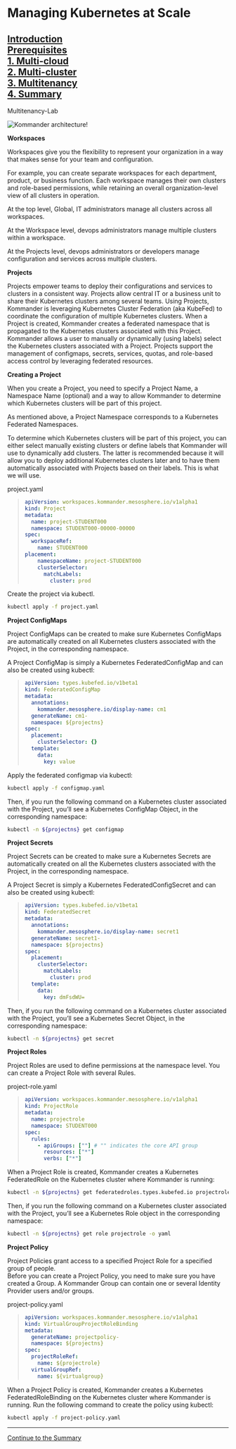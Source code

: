 # Managing Kubernetes at Scale

[Introduction](https://github.com/mesosphere/kommander-workshop-student/blob/master/README.md#introduction)  
[Prerequisites](https://github.com/mesosphere/kommander-workshop-student/blob/master/README.md#Prerequisites)  
[1. Multi-cloud](https://github.com/mesosphere/kommander-workshop-student/blob/master/multi-cloud-lab.md#Multi-cloud-lab)  
[2. Multi-cluster](https://github.com/mesosphere/kommander-workshop-student/blob/master/multi-cluster-lab.md#Multi-Cluster-Lab)  
[3. Multitenancy](https://github.com/mesosphere/kommander-workshop-student/blob/master/multitenancy-lab.md#Multitenancy-Lab)  
[4. Summary](https://github.com/mesosphere/kommander-workshop-student/blob/master/summary.md#Summary)  
---

Multitenancy-Lab

![Kommander architecture!](https://docs.d2iq.com/ksphere/kommander/1.1/img/Kommander_architecture.png "Kommander_architecture")  

**Workspaces**

Workspaces give you the flexibility to represent your organization in a way that makes sense for your team and configuration.

For example, you can create separate workspaces for each department, product, or business function. Each workspace manages their own clusters and role-based permissions, while retaining an overall organization-level view of all clusters in operation.

At the top level, Global, IT administrators manage all clusters across all workspaces.

At the Workspace level, devops administrators manage multiple clusters within a workspace.

At the Projects level, devops administrators or developers manage configuration and services across multiple clusters.


**Projects**

Projects empower teams to deploy their configurations and services to clusters in a consistent way. Projects allow central IT or a business unit to share their Kubernetes clusters among several teams. Using Projects, Kommander is leveraging Kubernetes Cluster Federation (aka KubeFed) to coordinate the configuration of multiple Kubernetes clusters. When a Project is created, Kommander creates a federated namespace that is propagated to the Kubernetes clusters associated with this Project. Kommander allows a user to manually or dynamically (using labels) select the Kubernetes clusters associated with a Project. Projects support the management of configmaps, secrets, services, quotas, and role-based access control by leveraging federated resources.

**Creating a Project**

When you create a Project, you need to specify a Project Name, a Namespace Name (optional) and a way to allow Kommander to determine which Kubernetes clusters will be part of this project.

As mentioned above, a Project Namespace corresponds to a Kubernetes Federated Namespaces.

To determine which Kubernetes clusters will be part of this project, you can either select manually existing clusters or define labels that Kommander will use to dynamically add clusters. The latter is recommended because it will allow you to deploy additional Kubernetes clusters later and to have them automatically associated with Projects based on their labels.  This is what we will use.

project.yaml  
>```yaml
> apiVersion: workspaces.kommander.mesosphere.io/v1alpha1
> kind: Project
> metadata:
>   name: project-STUDENT000
>   namespace: STUDENT000-00000-00000
> spec:
>   workspaceRef:
>     name: STUDENT000
> placement:
>     namespaceName: project-STUDENT000
>     clusterSelector:
>       matchLabels:
>         cluster: prod
> ```

Create the project via kubectl.

```bash
kubectl apply -f project.yaml
```

**Project ConfigMaps**

Project ConfigMaps can be created to make sure Kubernetes ConfigMaps are automatically created on all Kubernetes clusters associated with the Project, in the corresponding namespace.

A Project ConfigMap is simply a Kubernetes FederatedConfigMap and can also be created using kubectl:

> ```yaml
> apiVersion: types.kubefed.io/v1beta1
> kind: FederatedConfigMap
> metadata:
>   annotations:
>     kommander.mesosphere.io/display-name: cm1
>   generateName: cm1-
>   namespace: ${projectns}
> spec:
>   placement:
>     clusterSelector: {}
>   template:
>     data:
>       key: value
> ```

Apply the federated configmap via kubectl:

```bash
kubectl apply -f configmap.yaml
```

Then, if you run the following command on a Kubernetes cluster associated with the Project, you’ll see a Kubernetes ConfigMap Object, in the corresponding namespace:

```bash
kubectl -n ${projectns} get configmap
```

**Project Secrets**

Project Secrets can be created to make sure a Kubernetes Secrets are automatically created on all the Kubernetes clusters associated with the Project, in the corresponding namespace.

A Project Secret is simply a Kubernetes FederatedConfigSecret and can also be created using kubectl:

> ```yaml
> apiVersion: types.kubefed.io/v1beta1
> kind: FederatedSecret
> metadata:
>   annotations:
>     kommander.mesosphere.io/display-name: secret1
>   generateName: secret1-
>   namespace: ${projectns}
> spec:
>   placement:
>     clusterSelector:
>       matchLabels:
>         cluster: prod
>   template:
>     data:
>       key: dmFsdWU=
> ```

Then, if you run the following command on a Kubernetes cluster associated with the Project, you’ll see a Kubernetes Secret Object, in the corresponding namespace:

```bash
kubectl -n ${projectns} get secret
```

**Project Roles**

Project Roles are used to define permissions at the namespace level. You can create a Project Role with several Rules. 

project-role.yaml

> ```yaml
> apiVersion: workspaces.kommander.mesosphere.io/v1alpha1
> kind: ProjectRole
> metadata:
>   name: projectrole
>   namespace: STUDENT000
> spec:
>   rules:
>     - apiGroups: [""] # "" indicates the core API group
>       resources: ["*"]
>       verbs: ["*"]
> ```

When a Project Role is created, Kommander creates a Kubernetes FederatedRole on the Kubernetes cluster where Kommander is running:

```bash
kubectl -n ${projectns} get federatedroles.types.kubefed.io projectrole -o yaml
```

Then, if you run the following command on a Kubernetes cluster associated with the Project, you’ll see a Kubernetes Role object in the corresponding namespace:

```bash
kubectl -n ${projectns} get role projectrole -o yaml  
```

**Project Policy**

Project Policies grant access to a specified Project Role for a specified group of people.  
Before you can create a Project Policy, you need to make sure you have created a Group. A Kommander Group can contain one or several Identity Provider users and/or groups.

project-policy.yaml  
> ```yaml
> apiVersion: workspaces.kommander.mesosphere.io/v1alpha1
> kind: VirtualGroupProjectRoleBinding
> metadata:
>   generateName: projectpolicy-
>   namespace: ${projectns}
> spec:
>   projectRoleRef:
>     name: ${projectrole}
>   virtualGroupRef:
>     name: ${virtualgroup}
> ```

When a Project Policy is created, Kommander creates a Kubernetes FederatedRoleBinding on the Kubernetes cluster where Kommander is running. Run the following command to create the policy using kubectl:  
```bash
kubectl apply -f project-policy.yaml
```



---  
[Continue to the Summary](https://github.com/mesosphere/kommander-workshop-student/blob/master/summary.md#Summary)

